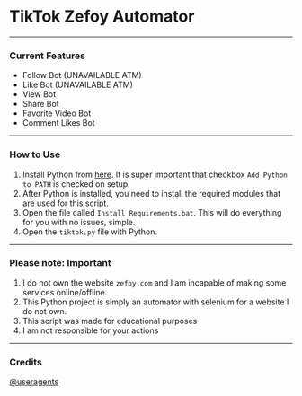 # TikTok Zefoy Automator

---------------------------------------

### Current Features
* Follow Bot (UNAVAILABLE ATM)
* Like Bot (UNAVAILABLE ATM)
* View Bot
* Share Bot
* Favorite Video Bot
* Comment Likes Bot

---------------------------------------

### How to Use

1. Install Python from <a href="https://www.python.org/ftp/python/3.9.2/python-3.9.2-amd64.exe">here</a>. It is super important that checkbox `Add Python to PATH` is checked on setup.
2. After Python is installed, you need to install the required modules that are used for this script. 
3. Open the file called `Install Requirements.bat`. This will do everything for you with no issues, simple.
4. Open the `tiktok.py` file with Python. 

---------------------------------------

### Please note: Important
1. I do not own the website `zefoy.com` and I am incapable of making some services online/offline.
2. This Python project is simply an automator with selenium for a website I do not own.
3. This script was made for educational purposes
4. I am not responsible for your actions

---------------------------------------

### Credits
[@useragents](https://github.com/useragents/Zefoy-TikTok-Automator)